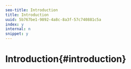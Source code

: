 ```yaml
---
seo-title: Introduction
title: Introduction
uuid: 5b767be1-9892-4a8c-8a3f-57c740881c5a
index: y
internal: n
snippet: y
---
```


# Introduction{#introduction}

